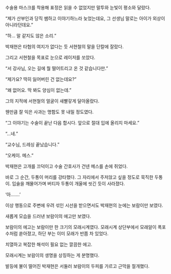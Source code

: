 수술용 마스크를 착용해 표정은 읽을 수 없었지만 말투와 눈빛이 평소와 달랐다.

“제가 산부인과 당직 쌤하고 이야기하느라 늦었는데요, 그 선생님 말로는 아이가 외상이 아니라던데요.”

“하… 말 같지도 않은 소리.”

박재현은 타협의 여지가 없다는 듯 서현철의 말을 단칼에 잘랐다.

그리고 서현철을 목표로 눈으로 레이저를 쏘았다.

“서 강사님, 오는 길에 뭘 떨어트리고 온 것 같습니다만.”

“제가요? 딱히 잃어버린 건 없는데요?”

“왜 없어요. 딱 봐도 양심이 없는데.”

그의 지적에 서현철의 얼굴이 새빨갛게 달아올랐다.

웬만큼 잘 익은 사과는 명함도 못 내밀 정도였다.

“그 이야기는 수술이 끝난 다음 합시다. 앞으로 절대 입에 올리지 마세요.”

“…네.”

“교수님, 드레싱 끝났습니다.”

“오케이. 메스.”

박재현은 고개를 끄덕이고 수술 간호사가 건넨 메스를 손에 쥐었다.

바로 그 순간, 두통이 머리를 강타했다. 그 자리에서 주저앉고 싶을 정도로 묵직한 두통이. 입술을 깨물어가며 버티자 두통이 개울에 씻긴 듯이 사라졌다.

‘아…….’

이상 행동으로 주변에 우려 섞인 시선을 받으면서도 박재현의 눈에는 보람이만 보였다.

새롭게 모습을 드러낸 보람이의 에고만 보였다.

보람이의 에고는 보람이만 한 크기의 모래시계였다. 모래시계 상단부에서 모래알이 폭포수처럼 쏟아졌고, 하단 부는 이미 모래가 반쯤 차 있었다.

치열하고 복잡한 해석이 필요 없는 깔끔한 에고.

모래시계는 보람이의 생명을 상징하는 게 분명했다.

발등에 불이 떨어진 박재현은 서둘러 보람이의 두피를 가르고 근막을 절개했다.